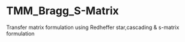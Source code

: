 # TMM_Bragg_S-Matrix
Transfer matrix formulation using Redheffer star,cascading &amp; s-matrix formulation
